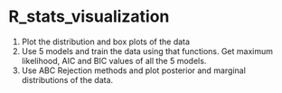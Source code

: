 # R_stats_visualization

1. Plot the distribution and box plots of the data
2. Use 5 models and train the data using that functions. Get maximum likelihood, AIC and BIC values of all the 5 models.
3. Use ABC Rejection methods and plot posterior and marginal distributions of the data.
